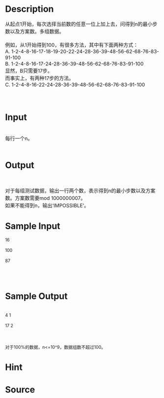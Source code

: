 
# Description

<div class="content"><div><span style="font-size: medium">从起点1开始，每次选择当前数的任意一位上加上去，问得到n的最小步数以及方案数。多组数据。</span></div>
<div><span style="font-size: medium"> </span></div>
<div><span style="font-size: medium">例如，从1开始得到100，有很多方法，其中有下面两种方式：</span></div>
<div><span style="font-size: medium">A. 1-2-4-8-16-17-18-19-20-22-24-28-36-39-48-56-62-68-76-83-91-100<br/>
B. 1-2-4-8-16-17-24-28-36-39-48-56-62-68-76-83-91-100</span></div>
<div><span style="font-size: medium">显然，B只需要17步。</span></div>
<div><span style="font-size: medium">而事实上，有两种17步的方法。</span></div>
<div><span style="font-size: medium">C. 1-2-4-8-16-22-24-28-36-39-48-56-62-68-76-83-91-100</span></div>
<div><span style="font-size: medium"> </span></div>
<div><span style="font-size: medium"> </span></div></div>

# Input

<div class="content"><div><span style="font-size: medium"> </span></div>
<div><span style="font-size: medium">每行一个n。</span></div>
<div><span style="font-size: medium"> </span></div></div>

# Output

<div class="content"><p><span style="font-size: medium"> </span></p>
<div><span style="font-size: medium">对于每组测试数据，输出一行两个数，表示得到n的最小步数以及方案数。方案数需要mod 1000000007。</span></div>
<div><span style="font-size: medium">如果不能得到n，输出‘IMPOSSIBLE’。</span></div></div>

# Sample Input

<div class="content"><span class="sampledata">16<br/>
<br/>
100<br/>
<br/>
87<br/>
<br/>
 <br/>
<br/>
</span></div>

# Sample Output

<div class="content"><span class="sampledata"><br/>
4 1<br/>
<br/>
17 2<br/>
<br/>
<br/>
 <br/>
对于100%的数据，n&lt;=10^9，数据组数不超过100。</span></div>

# Hint

<div class="content"><p></p></div>

# Source

<div class="content"><p><a href="problemset.php?search="></a></p></div>


